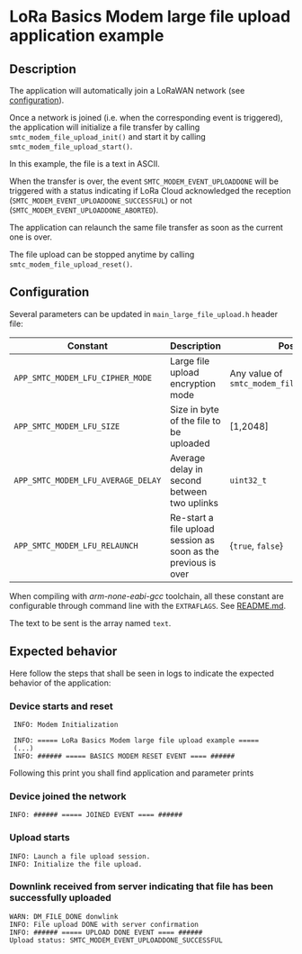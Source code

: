 # LoRa Basics Modem large file upload application example

## Description

The application will automatically join a LoRaWAN network (see [configuration](../../apps/common/lorawan_key_config.h)).

Once a network is joined (i.e. when the corresponding event is triggered), the application will initialize a file transfer by calling `smtc_modem_file_upload_init()` and start it by calling `smtc_modem_file_upload_start()`.

In this example, the file is a text in ASCII.

When the transfer is over, the event `SMTC_MODEM_EVENT_UPLOADDONE` will be triggered with a status indicating if LoRa Cloud acknowledged the reception (`SMTC_MODEM_EVENT_UPLOADDONE_SUCCESSFUL`) or not (`SMTC_MODEM_EVENT_UPLOADDONE_ABORTED`).

The application can relaunch the same file transfer as soon as the current one is over.

The file upload can be stopped anytime by calling `smtc_modem_file_upload_reset()`.

## Configuration

Several parameters can be updated in `main_large_file_upload.h` header file:

| Constant                           | Description                                                    | Possible values                                     | Default Value                      |
| ---------------------------------- | -------------------------------------------------------------- | --------------------------------------------------- | ---------------------------------- |
| `APP_SMTC_MODEM_LFU_CIPHER_MODE`   | Large file upload encryption mode                              | Any value of `smtc_modem_file_upload_cipher_mode_t` | `SMTC_MODEM_FILE_UPLOAD_NO_CIPHER` |
| `APP_SMTC_MODEM_LFU_SIZE`          | Size in byte of the file to be uploaded                        | [1,2048]                                            | 2048                               |
| `APP_SMTC_MODEM_LFU_AVERAGE_DELAY` | Average delay in second between two uplinks                    | `uint32_t`                                          | 30                                 |
| `APP_SMTC_MODEM_LFU_RELAUNCH`      | Re-start a file upload session as soon as the previous is over | {`true`, `false`}                                   | `false`                            |

When compiling with *arm-none-eabi-gcc* toolchain, all these constant are configurable through command line with the `EXTRAFLAGS`.
See [README.md](../../../README.md#command-line-configuration).

The text to be sent is the array named `text`.

## Expected behavior
Here follow the steps that shall be seen in logs to indicate the expected behavior of the application:
 
### Device starts and reset

```
 INFO: Modem Initialization

 INFO: ===== LoRa Basics Modem large file upload example =====
 (...)
 INFO: ###### ===== BASICS MODEM RESET EVENT ==== ######
```
Following this print you shall find application and parameter prints

### Device joined the network

```
INFO: ###### ===== JOINED EVENT ==== ######
```

### Upload starts
```
INFO: Launch a file upload session.
INFO: Initialize the file upload.
```

### Downlink received from server indicating that file has been successfully uploaded

```
WARN: DM_FILE_DONE donwlink
INFO: File upload DONE with server confirmation 
INFO: ###### ===== UPLOAD DONE EVENT ==== ######
Upload status: SMTC_MODEM_EVENT_UPLOADDONE_SUCCESSFUL
```
